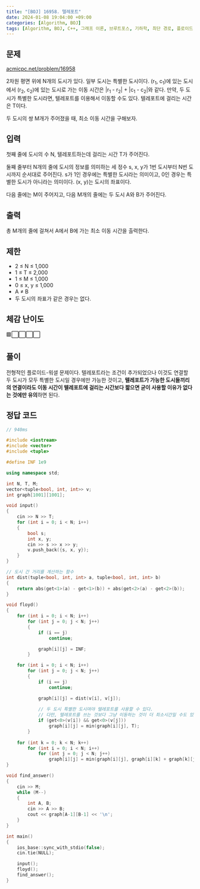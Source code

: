 ```yaml
---
title: "[BOJ] 16958. 텔레포트"
date: 2024-01-08 19:04:00 +09:00
categories: [Algorithm, BOJ]
tags: [Algorithm, BOJ, C++, 그래프 이론, 브루트포스, 기하학, 최단 경로, 플로이드-워셜, Gold 4]
---
```

## **문제**
[acmicpc.net/problem/16958](https://www.acmicpc.net/problem/16958)
<br>

2차원 평면 위에 N개의 도시가 있다. 일부 도시는 특별한 도시이다. (r<sub>1</sub>, c<sub>1</sub>)에 있는 도시에서 (r<sub>2</sub>, c<sub>2</sub>)에 있는 도시로 가는 이동 시간은 |r<sub>1</sub> - r<sub>2</sub>| + |c<sub>1</sub> - c<sub>2</sub>|와 같다. 만약, 두 도시가 특별한 도시라면, 텔레포트를 이용해서 이동할 수도 있다. 텔레포트에 걸리는 시간은 T이다.

두 도시의 쌍 M개가 주어졌을 때, 최소 이동 시간을 구해보자.
<br>

## **입력**
첫째 줄에 도시의 수 N, 텔레포트하는데 걸리는 시간 T가 주어진다.

둘째 줄부터 N개의 줄에 도시의 정보를 의미하는 세 정수 s, x, y가 1번 도시부터 N번 도시까지 순서대로 주어진다. s가 1인 경우에는 특별한 도시라는 의미이고, 0인 경우는 특별한 도시가 아니라는 의미이다. (x, y)는 도시의 좌표이다.

다음 줄에는 M이 주어지고, 다음 M개의 줄에는 두 도시 A와 B가 주어진다. 
<br>

## **출력**
총 M개의 줄에 걸쳐서 A에서 B에 가는 최소 이동 시간을 출력한다.
<br>

## **제한**
- 2 ≤ N ≤ 1,000
- 1 ≤ T ≤ 2,000
- 1 ≤ M ≤ 1,000
- 0 ≤ x, y ≤ 1,000
- A ≠ B
- 두 도시의 좌표가 같은 경우는 없다.

## **체감 난이도**
🟩⬜⬜⬜⬜
<br>

## **풀이**
전형적인 플로이드-워셜 문제이다. 텔레포트라는 조건이 추가되었으나 이것도 연결할 두 도시가 모두 특별한 도시일 경우에만 가능한 것이고, **텔레포트가 가능한 도시들끼리의 연결이라도 이동 시간이 텔레포트에 걸리는 시간보다 짧으면 굳이 사용할 이유가 없다는 것에만 유의**하면 된다.
<br>

## **정답 코드**
```c++
// 940ms

#include <iostream>
#include <vector>
#include <tuple>

#define INF 1e9

using namespace std;

int N, T, M;
vector<tuple<bool, int, int>> v;
int graph[1001][1001];

void input()
{
    cin >> N >> T;
    for (int i = 0; i < N; i++)
    {
        bool s;
        int x, y;
        cin >> s >> x >> y;
        v.push_back({s, x, y});
    }
}

// 도시 간 거리를 계산하는 함수
int dist(tuple<bool, int, int> a, tuple<bool, int, int> b)
{
    return abs(get<1>(a) - get<1>(b)) + abs(get<2>(a) - get<2>(b));
}

void floyd()
{
    for (int i = 0; i < N; i++)
        for (int j = 0; j < N; j++)
        {
            if (i == j)
                continue;

            graph[i][j] = INF;
        }

    for (int i = 0; i < N; i++)
        for (int j = 0; j < N; j++)
        {
            if (i == j)
                continue;

            graph[i][j] = dist(v[i], v[j]);
            
            // 두 도시 특별한 도시여야 텔레포트를 사용할 수 있다.
            // 다만, 텔레포트를 쓰는 것보다 그냥 이동하는 것이 더 최소시간일 수도 있다.
            if (get<0>(v[i]) && get<0>(v[j]))
                graph[i][j] = min(graph[i][j], T);
        }
    
    for (int k = 0; k < N; k++)
        for (int i = 0; i < N; i++)
            for (int j = 0; j < N; j++)
                graph[i][j] = min(graph[i][j], graph[i][k] + graph[k][j]);
}

void find_answer()
{
    cin >> M;
    while (M--)
    {
        int A, B;
        cin >> A >> B;
        cout << graph[A-1][B-1] << '\n';
    }
}

int main()
{
    ios_base::sync_with_stdio(false);
    cin.tie(NULL);

    input();
    floyd();
    find_answer();
}
```